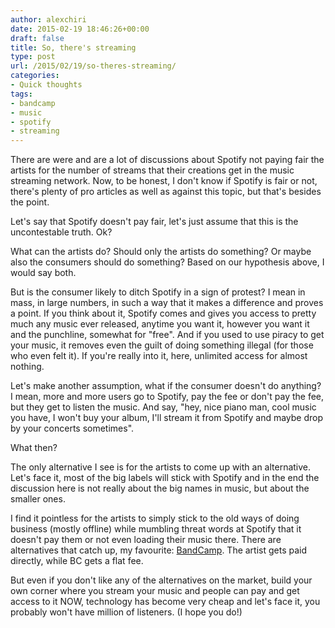 ```yaml
---
author: alexchiri
date: 2015-02-19 18:46:26+00:00
draft: false
title: So, there's streaming
type: post
url: /2015/02/19/so-theres-streaming/
categories:
- Quick thoughts
tags:
- bandcamp
- music
- spotify
- streaming
---
```


There are were and are a lot of discussions about Spotify not paying fair the artists for the number of streams that their creations get in the music streaming network. Now, to be honest, I don't know if Spotify is fair or not, there's plenty of pro articles as well as against this topic, but that's besides the point.

Let's say that Spotify doesn't pay fair, let's just assume that this is the uncontestable truth. Ok?

What can the artists do? Should only the artists do something? Or maybe also the consumers should do something? Based on our hypothesis above, I would say both.

But is the consumer likely to ditch Spotify in a sign of protest? I mean in mass, in large numbers, in such a way that it makes a difference and proves a point. If you think about it, Spotify comes and gives you access to pretty much any music ever released, anytime you want it, however you want it and the punchline, somewhat for "free". And if you used to use piracy to get your music, it removes even the guilt of doing something illegal (for those who even felt it). If you're really into it, here, unlimited access for almost nothing.

Let's make another assumption, what if the consumer doesn't do anything? I mean, more and more users go to Spotify, pay the fee or don't pay the fee, but they get to listen the music. And say, "hey, nice piano man, cool music you have, I won't buy your album, I'll stream it from Spotify and maybe drop by your concerts sometimes".

What then?

The only alternative I see is for the artists to come up with an alternative. Let's face it, most of the big labels will stick with Spotify and in the end the discussion here is not really about the big names in music, but about the smaller ones.

I find it pointless for the artists to simply stick to the old ways of doing business (mostly offline) while mumbling threat words at Spotify that it doesn't pay them or not even loading their music there. There are alternatives that catch up, my favourite: [BandCamp](https://bandcamp.com/). The artist gets paid directly, while BC gets a flat fee.

But even if you don't like any of the alternatives on the market, build your own corner where you stream your music and people can pay and get access to it NOW, technology has become very cheap and let's face it, you probably won't have million of listeners. (I hope you do!)
